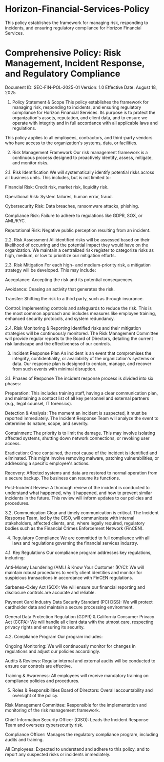 # Horizon-Financial-Services-Policy
This policy establishes the framework for managing risk, responding to incidents, and ensuring regulatory compliance for Horizon Financial Services.

# Comprehensive Policy: Risk Management, Incident Response, and Regulatory Compliance

Document ID: SEC-FIN-POL-2025-01 Version: 1.0 Effective Date: August 18, 2025


1. Policy Statement & Scope
This policy establishes the framework for managing risk, responding to incidents, and ensuring regulatory compliance for Horizon Financial Services. Its purpose is to protect the organization's assets, reputation, and client data, and to ensure we operate with integrity and in full accordance with all applicable laws and regulations.

This policy applies to all employees, contractors, and third-party vendors who have access to the organization's systems, data, or facilities.

2. Risk Management Framework
Our risk management framework is a continuous process designed to proactively identify, assess, mitigate, and monitor risks.

2.1. Risk Identification
We will systematically identify potential risks across all business units. This includes, but is not limited to:

Financial Risk: Credit risk, market risk, liquidity risk.

Operational Risk: System failures, human error, fraud.

Cybersecurity Risk: Data breaches, ransomware attacks, phishing.

Compliance Risk: Failure to adhere to regulations like GDPR, SOX, or AML/KYC.

Reputational Risk: Negative public perception resulting from an incident.

2.2. Risk Assessment
All identified risks will be assessed based on their likelihood of occurring and the potential impact they would have on the organization. We maintain a centralized risk register to categorize risks as high, medium, or low to prioritize our mitigation efforts.

2.3. Risk Mitigation
For each high- and medium-priority risk, a mitigation strategy will be developed. This may include:

Acceptance: Accepting the risk and its potential consequences.

Avoidance: Ceasing an activity that generates the risk.

Transfer: Shifting the risk to a third party, such as through insurance.

Control: Implementing controls and safeguards to reduce the risk. This is the most common approach and includes measures like employee training, enhanced security protocols, and system redundancy.

2.4. Risk Monitoring & Reporting
Identified risks and their mitigation strategies will be continuously monitored. The Risk Management Committee will provide regular reports to the Board of Directors, detailing the current risk landscape and the effectiveness of our controls.

3. Incident Response Plan
An incident is an event that compromises the integrity, confidentiality, or availability of the organization's systems or data. Our response plan is designed to contain, manage, and recover from such events with minimal disruption.

3.1. Phases of Response
The incident response process is divided into six phases:

Preparation: This includes training staff, having a clear communication plan, and maintaining a contact list of all key personnel and external partners (e.g., legal counsel, IT forensics).

Detection & Analysis: The moment an incident is suspected, it must be reported immediately. The Incident Response Team will analyze the event to determine its nature, scope, and severity.

Containment: The priority is to limit the damage. This may involve isolating affected systems, shutting down network connections, or revoking user access.

Eradication: Once contained, the root cause of the incident is identified and eliminated. This might involve removing malware, patching vulnerabilities, or addressing a specific employee's actions.

Recovery: Affected systems and data are restored to normal operation from a secure backup. The business can resume its functions.

Post-Incident Review: A thorough review of the incident is conducted to understand what happened, why it happened, and how to prevent similar incidents in the future. This review will inform updates to our policies and procedures.

3.2. Communication
Clear and timely communication is critical. The Incident Response Team, led by the CISO, will communicate with internal stakeholders, affected clients, and, where legally required, regulatory bodies such as the Financial Crimes Enforcement Network (FinCEN).

4. Regulatory Compliance
We are committed to full compliance with all laws and regulations governing the financial services industry.

4.1. Key Regulations
Our compliance program addresses key regulations, including:

Anti-Money Laundering (AML) & Know Your Customer (KYC): We will maintain robust procedures to verify client identities and monitor for suspicious transactions in accordance with FinCEN regulations.

Sarbanes-Oxley Act (SOX): We will ensure our financial reporting and disclosure controls are accurate and reliable.

Payment Card Industry Data Security Standard (PCI DSS): We will protect cardholder data and maintain a secure processing environment.

General Data Protection Regulation (GDPR) & California Consumer Privacy Act (CCPA): We will handle all client data with the utmost care, respecting privacy rights and ensuring its security.

4.2. Compliance Program
Our program includes:

Ongoing Monitoring: We will continuously monitor for changes in regulations and adjust our policies accordingly.

Audits & Reviews: Regular internal and external audits will be conducted to ensure our controls are effective.

Training & Awareness: All employees will receive mandatory training on compliance policies and procedures.

5. Roles & Responsibilities
Board of Directors: Overall accountability and oversight of the policy.

Risk Management Committee: Responsible for the implementation and monitoring of the risk management framework.

Chief Information Security Officer (CISO): Leads the Incident Response Team and oversees cybersecurity risk.

Compliance Officer: Manages the regulatory compliance program, including audits and training.

All Employees: Expected to understand and adhere to this policy, and to report any suspected risks or incidents immediately.
